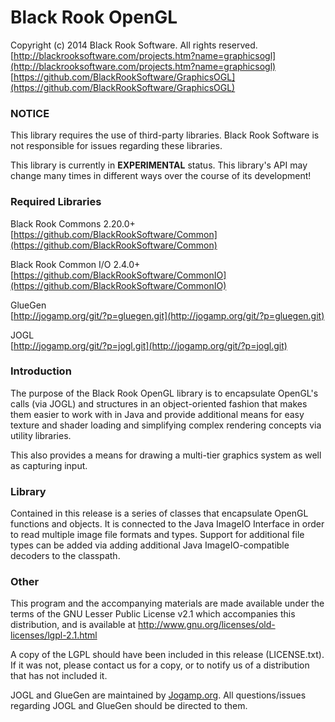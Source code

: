 # Black Rook OpenGL

Copyright (c) 2014 Black Rook Software. All rights reserved.  
[http://blackrooksoftware.com/projects.htm?name=graphicsogl](http://blackrooksoftware.com/projects.htm?name=graphicsogl)  
[https://github.com/BlackRookSoftware/GraphicsOGL](https://github.com/BlackRookSoftware/GraphicsOGL)

### NOTICE

This library requires the use of third-party libraries. Black Rook Software 
is not responsible for issues regarding these libraries.

This library is currently in **EXPERIMENTAL** status. This library's API
may change many times in different ways over the course of its development!

### Required Libraries

Black Rook Commons 2.20.0+  
[https://github.com/BlackRookSoftware/Common](https://github.com/BlackRookSoftware/Common)

Black Rook Common I/O 2.4.0+  
[https://github.com/BlackRookSoftware/CommonIO](https://github.com/BlackRookSoftware/CommonIO)

GlueGen  
[http://jogamp.org/git/?p=gluegen.git](http://jogamp.org/git/?p=gluegen.git)

JOGL  
[http://jogamp.org/git/?p=jogl.git](http://jogamp.org/git/?p=jogl.git)

### Introduction

The purpose of the Black Rook OpenGL library is to encapsulate OpenGL's calls (via JOGL)
and structures in an object-oriented fashion that makes them easier to work
with in Java and provide additional means for easy texture and shader loading
and simplifying complex rendering concepts via utility libraries.

This also provides a means for drawing a multi-tier graphics system as well as capturing
input. 

### Library

Contained in this release is a series of classes that encapsulate OpenGL
functions and objects. It is connected to the Java ImageIO Interface
in order to read multiple image file formats and types. Support for additional
file types can be added via adding additional Java ImageIO-compatible decoders
to the classpath.

### Other

This program and the accompanying materials
are made available under the terms of the GNU Lesser Public License v2.1
which accompanies this distribution, and is available at
http://www.gnu.org/licenses/old-licenses/lgpl-2.1.html

A copy of the LGPL should have been included in this release (LICENSE.txt).
If it was not, please contact us for a copy, or to notify us of a distribution
that has not included it. 

JOGL and GlueGen are maintained by [Jogamp.org](http://jogamp.org/). All questions/issues
regarding JOGL and GlueGen should be directed to them.
